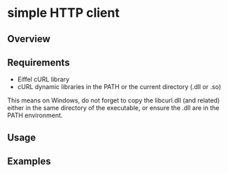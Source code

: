 # simple HTTP client

## Overview

## Requirements
* Eiffel cURL library
* cURL dynamic libraries in the PATH or the current directory (.dll or .so)

This means on Windows, do not forget to copy the libcurl.dll (and related) either in the same directory of the executable, or ensure the .dll are in the PATH environment.

## Usage

## Examples

